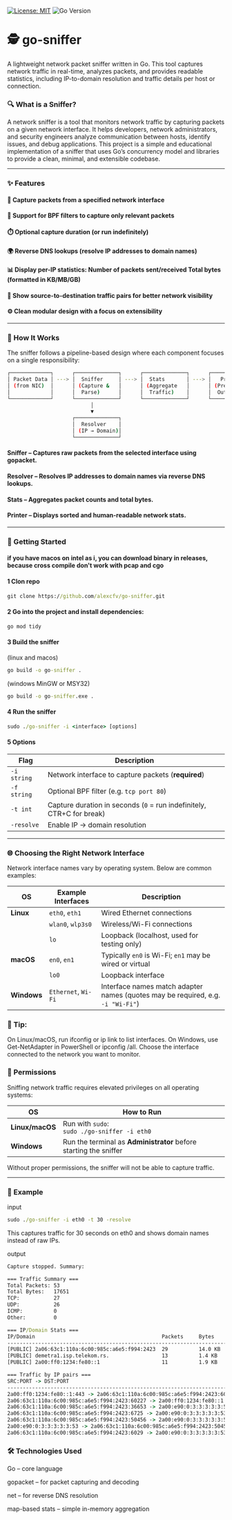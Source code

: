 [![License: MIT](https://img.shields.io/badge/License-MIT-yellow.svg)](./LICENSE)
![Go Version](https://img.shields.io/badge/Language-Go-blue)

# 🕵️ go-sniffer
A lightweight network packet sniffer written in Go.
This tool captures network traffic in real-time, analyzes packets, and provides readable statistics, including IP-to-domain resolution and traffic details per host or connection.

### 🔍 What is a Sniffer?
A network sniffer is a tool that monitors network traffic by capturing packets on a given network interface. It helps developers, network administrators, and security engineers analyze communication between hosts, identify issues, and debug applications.
This project is a simple and educational implementation of a sniffer that uses Go’s concurrency model and libraries to provide a clean, minimal, and extensible codebase.

---

### ✨ Features
#### 📡 Capture packets from a specified network interface
#### 🎯 Support for BPF filters to capture only relevant packets
#### ⏱️ Optional capture duration (or run indefinitely)
#### 🌍 Reverse DNS lookups (resolve IP addresses to domain names)
#### 📊 Display per-IP statistics: Number of packets sent/received Total bytes (formatted in KB/MB/GB)
#### 🔗 Show source-to-destination traffic pairs for better network visibility
#### ⚙️ Clean modular design with a focus on extensibility

---

### 🔎 How It Works
The sniffer follows a pipeline-based design where each component focuses on a single responsibility:
```bash
┌─────────────┐      ┌──────────────┐      ┌──────────────┐      ┌──────────────┐
│ Packet Data │ ---> │  Sniffer     │ ---> │  Stats       │ ---> │   Printer    │
│ (from NIC)  │      │ (Capture &   │      │ (Aggregate   │      │ (Pretty      │
│             │      │  Parse)      │      │  Traffic)    │      │  Output)     │
└─────────────┘      └──────────────┘      └──────────────┘      └──────────────┘
                           │
                           ▼
                     ┌──────────────┐
                     │  Resolver    │
                     │ (IP → Domain)│
                     └──────────────┘
```

#### Sniffer – Captures raw packets from the selected interface using gopacket.
#### Resolver – Resolves IP addresses to domain names via reverse DNS lookups.
#### Stats – Aggregates packet counts and total bytes.
#### Printer – Displays sorted and human-readable network stats.

---

### 🚀 Getting Started
#### if you have macos on intel as i, you can download binary in releases, because cross compile don't work with pcap and cgo
#### 1 Clon repo

```cmd
git clone https://github.com/alexcfv/go-sniffer.git
```

#### 2 Go into the project and install dependencies:

```cmd
go mod tidy
```
#### 3 Build the sniffer
(linux and macos)

```cmd
go build -o go-sniffer .
```

(windows MinGW or MSY32)
```cmd
go build -o go-sniffer.exe .
```
#### 4 Run the sniffer

```cmd
sudo ./go-sniffer -i <interface> [options]
```

#### 5 Options

| Flag        | Description                                          |
| ----------- | ---------------------------------------------------- |
| `-i string` | Network interface to capture packets (**required**)  |
| `-f string` | Optional BPF filter (e.g. `tcp port 80`)         |
| `-t int`    | Capture duration in seconds (`0` = run indefinitely, CTR+C for break) |
| `-resolve`  | Enable IP → domain resolution                        |

---

### 🌐 Choosing the Right Network Interface
Network interface names vary by operating system. Below are common examples:

| OS          | Example Interfaces  | Description                                                                     |
| ----------- | ------------------- | ------------------------------------------------------------------------------- |
| **Linux**   | `eth0`, `eth1`      | Wired Ethernet connections                                                      |
|             | `wlan0`, `wlp3s0`   | Wireless/Wi-Fi connections                                                      |
|             | `lo`                | Loopback (localhost, used for testing only)                                     |
| **macOS**   | `en0`, `en1`        | Typically `en0` is Wi-Fi; `en1` may be wired or virtual                         |
|             | `lo0`               | Loopback interface                                                              |
| **Windows** | `Ethernet`, `Wi-Fi` | Interface names match adapter names (quotes may be required, e.g. `-i "Wi-Fi"`) |

### 📌 Tip:
On Linux/macOS, run ifconfig or ip link to list interfaces.
On Windows, use Get-NetAdapter in PowerShell or ipconfig /all.
Choose the interface connected to the network you want to monitor.

### 🔐 Permissions
Sniffing network traffic requires elevated privileges on all operating systems:

| OS              | How to Run                                                        |
| --------------- | ----------------------------------------------------------------- |
| **Linux/macOS** | Run with `sudo`: <br> `sudo ./go-sniffer -i eth0`                 |
| **Windows**     | Run the terminal as **Administrator** before starting the sniffer |

Without proper permissions, the sniffer will not be able to capture traffic.

---

### 🧩 Example
input
```cmd
sudo ./go-sniffer -i eth0 -t 30 -resolve
```
This captures traffic for 30 seconds on eth0 and shows domain names instead of raw IPs.

output
```cmd
Capture stopped. Summary:

=== Traffic Summary ===
Total Packets: 53
Total Bytes:   17651
TCP:           27
UDP:           26
ICMP:          0
Other:         0

=== IP/Domain Stats ===
IP/Domain                                         Packets     Bytes     
-------------------------------------------------------------------------
[PUBLIC] 2a06:63c1:110a:6c00:985c:a6e5:f994:2423  29          14.0 KB   
[PUBLIC] demetra1.isp.telekom.rs.                 13          1.4 KB    
[PUBLIC] 2a00:ff0:1234:fe80::1                    11          1.9 KB    

=== Traffic by IP pairs ===
SRC:PORT -> DST:PORT                                                        PACKETS
------------------------------------------------------------------------------------
2a00:ff0:1234:fe80::1:443 -> 2a06:63c1:110a:6c00:985c:a6e5:f994:2423:60227  16
2a06:63c1:110a:6c00:985c:a6e5:f994:2423:60227 -> 2a00:ff0:1234:fe80::1:443  11
2a06:63c1:110a:6c00:985c:a6e5:f994:2423:36653 -> 2a00:e90:0:3:3:3:3:3:53    1
2a06:63c1:110a:6c00:985c:a6e5:f994:2423:6725 -> 2a00:e90:0:3:3:3:3:3:53     1
2a06:63c1:110a:6c00:985c:a6e5:f994:2423:50456 -> 2a00:e90:0:3:3:3:3:3:53    1
2a00:e90:0:3:3:3:3:3:53 -> 2a06:63c1:110a:6c00:985c:a6e5:f994:2423:50456    1
2a06:63c1:110a:6c00:985c:a6e5:f994:2423:6029 -> 2a00:e90:0:3:3:3:3:3:53     1
```

### 🛠️ Technologies Used

Go – core language

gopacket – for packet capturing and decoding

net – for reverse DNS resolution

map-based stats – simple in-memory aggregation
